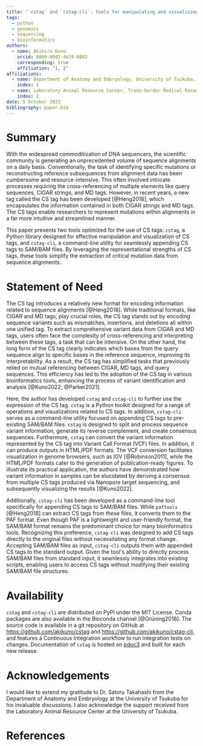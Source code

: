 ```yaml
---
title: '`cstag` and `cstag-cli`: tools for manipulating and visualizing CS tags'
tags:
  - python
  - genomics
  - sequencing
  - bioinformatics
authors:
  - name: Akihiro Kuno
    orcid: 0000-0002-4674-6882
    corresponding: true
    affiliation: "1, 2"
affiliations:
  - name: Department of Anatomy and Embryology, University of Tsukuba, Tsukuba, Ibaraki, Japan
    index: 1
  - name: Laboratory Animal Resource Center, Trans-border Medical Research Center, University of Tsukuba, Tsukuba, Ibaraki, Japan.
    index: 2
date: 5 October 2023
bibliography: paper.bib
---
```


# Summary

With the widespread commoditization of DNA sequencers, the scientific community is generating an unprecedented volume of sequence alignments on a daily basis. Conventionally, the task of identifying specific mutations or reconstructing reference subsequences from alignment data has been cumbersome and resource-intensive. This often involved intricate processes requiring the cross-referencing of multiple elements like query sequences, CIGAR strings, and MD tags. However, in recent years, a new tag called the CS tag has been developed [@Heng2018], which encapsulates the information contained in both CIGAR strings and MD tags. The CS tags enable researchers to represent mutations within alignments in a far more intuitive and streamlined manner.

This paper presents two tools optimized for the use of CS tags: `cstag`, a Python library designed for effective manipulation and visualization of CS tags, and `cstag-cli`, a command-line utility for seamlessly appending CS tags to SAM/BAM files. By leveraging the representational strengths of CS tags, these tools simplify the extraction of critical mutation data from sequence alignments.

# Statement of Need

The CS tag introduces a relatively new format for encoding information related to sequence alignments [@Heng2018]. While traditional formats, like CIGAR and MD tags, play crucial roles, the CS tag stands out by encoding sequence variants such as mismatches, insertions, and deletions all within one unified tag. To extract comprehensive variant data from CIGAR and MD tags, users often face the complexity of cross-referencing and interpreting between these tags, a task that can be intensive. On the other hand, the long form of the CS tag clearly indicates which bases from the query sequence align to specific bases in the reference sequence, improving its interpretability. As a result, the CS tag has simplified tasks that previously relied on mutual referencing between CIGAR, MD tags, and query sequences. This efficiency has led to the adoption of the CS tag in various bioinformatics tools, enhancing the process of variant identification and analysis [@Kuno2022; @Parker2021].

Here, the author has developed `cstag` and `cstag-cli` to further use the expression of the CS tag. `cstag` is a Python toolkit designed for a range of operations and visualizations related to CS tags. In addition, `cstag-cli` serves as a command-line utility focused on appending CS tags to pre-existing SAM/BAM files. `cstag` is designed to split and process sequence variant information, generate its reverse complement, and create consensus sequences. Furthermore, `cstag` can convert the variant information represented by the CS tag into Variant Call Format (VCF) files. In addition, it can produce outputs in HTML/PDF formats. The VCF conversion facilitates visualization in genome browsers, such as IGV [@Robinson2011], while the HTML/PDF formats cater to the generation of publication-ready figures. To illustrate its practical application, the authors have demonstrated how variant information in samples can be elucidated by deriving a consensus from multiple CS tags produced via Nanopore target sequencing, and subsequently visualizing the results [@Kuno2022].

Additionally, `cstag-cli` has been developed as a command-line tool specifically for appending CS tags to SAM/BAM files. While `paftools` [@Heng2018] can extract CS tags from these files, it converts them to the PAF format. Even though PAF is a lightweight and user-friendly format, the SAM/BAM format remains the predominant choice for many bioinformatics tools. Recognizing this preference, `cstag-cli` was designed to add CS tags directly to the original files without necessitating any format change. Accepting SAM/BAM files as input, `cstag-cli` outputs them with appended CS tags to the standard output. Given the tool's ability to directly process SAM/BAM files from standard input, it seamlessly integrates into existing scripts, enabling users to access CS tags without modifying their existing SAM/BAM file structures.


# Availability

`cstag` and `cstag-cli` are distributed on PyPI under the MIT License. Conda packages are also available in the Bioconda channel [@Grüning2018]. The source code is available in a git repository on GitHub at https://github.com/akikuno/cstag and https://github.com/akikuno/cstag-cli, and features a Continuous Integration workflow to run integration tests on changes. Documentation of `cstag` is hosted on [pdoc3](https://akikuno.github.io/cstag/cstag/) and built for each new release.

# Acknowledgements

I would like to extend my gratitude to Dr. Satoru Takahashi from the Department of Anatomy and Embryology at the University of Tsukuba for his invaluable discussions. I also acknowledge the support received from the Laboratory Animal Resource Center at the University of Tsukuba.

# References



